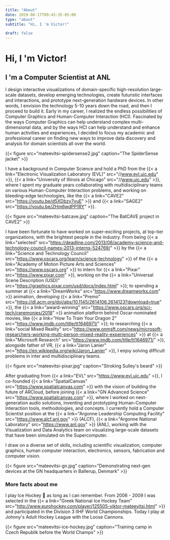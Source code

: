 ```yaml
---
title: "About"
date: 2019-06-17T09:43:35-05:00
type: "about"
subtitle: "Hi, I 'm Victor!"

draft: false
---
```

# Hi, I \'m Victor!

<h2 class="text-muted pb-3">I 'm a Computer Scientist at ANL</h2>

I design interactive visualizations of domain-specific high-resolution large-scale datasets, develop emerging technologies, create futuristic interfaces and interactions, and prototype next-generation hardware devices. In other words, I envision the technology 5-10 years down the road, and then I proceed to build it. Early in my career, I realized the endless possibilities of Computer Graphics and Human-Computer Interaction (HCI). Fascinated by the ways Computer Graphics can help understand complex multi-dimensional data, and by the ways HCI can help understand and enhance human activities and experiences, I decided to focus my academic and professional career on finding new ways to improve data discovery and analysis for domain scientists all over the world.

{{< figure src="mateevitsi-spidersense2.jpg" caption="The SpiderSense jacket" >}}

I have a background in Computer Science and hold a PhD from the {{< a link="Electronic Visualization Laboratory (EVL)" src="//www.evl.uic.edu" >}}, {{< a link="University of Illinois at Chicago" src="//www.uic.edu" >}}, where I spent my graduate years collaborating with multidisciplinary teams on various Human-Computer Interaction problems, and working on bleeding-edge technologies, like the {{< a link="CAVE2" src="https://youtu.be/d5XDbzy7vuE" >}} and {{< a link="SAGE2" src="https://youtu.be/ZHm6wdPP1RY" >}}.

{{< figure src="mateevitsi-batcave.jpg" caption="The BatCAVE project in CAVE2" >}}

I have been fortunate to have worked on super-exciting projects, at top-tier organizations, with the brightest people in the industry. From being {{< a link="selected" src="https://deadline.com/2013/06/academy-science-and-technology-council-names-2013-interns-524769/" >}} by the {{< a link="Science and Technology Council" src="https://www.oscars.org/learn/science-technology" >}} of the {{< a link="Academy of Motion Picture Arts and Sciences" src="https://www.oscars.org" >}} to  intern for {{< a link="Pixar" src="https://www.pixar.com" >}}, working on the {{< a link="Universal Scene Description (USD)" src="https://graphics.pixar.com/usd/docs/index.html" >}}; to spending a summer at {{< a link="DreamWorks" src="https://www.dreamworks.com" >}} animation, developing {{< a link="Premo" src="https://dl.acm.org/doi/abs/10.1145/2614106.2614123?download=true" >}}, the {{< a link="award-winning" src="https://www.oscars.org/sci-tech/ceremonies/2018" >}} animation platform behind Oscar-nominated movies, like {{< a link="How To Train Your Dragon 2" src="https://www.imdb.com/title/tt1646971/" >}}; to researching {{< a link="social Mixed Reality" src="https://www.onmsft.com/news/microsoft-researchers-working-multi-person-mixed-reality-experiences" >}} at {{< a link="Microsoft Research" src="https://www.imdb.com/title/tt1646971/" >}}, alongside father of VR, {{< a link="Jaron Lanier" src="https://en.wikipedia.org/wiki/Jaron_Lanier" >}}, I enjoy solving difficult problems in inter and multidisciplinary teams.

{{< figure src="mateevitsi-pixar.jpg" caption="Stroking Sulley's beard" >}}

After graduating from {{< a link="EVL" src="https://www.evl.uic.edu" >}}, I co-founded {{< a link="SpatialCanvas" src="https://www.spatialcanvas.com" >}} with the vision of building the future of ARCloud, before joining {{< a link="GN Advanced Science" src="https://www.spatialcanvas.com" >}}, where I worked on next-generation audio solutions, inventing and prototyping Human-Computer Interaction tools, methodologies, and concepts. I currently hold a Computer Scientist position at the {{< a link="Argonne Leadership Computing Facility" src="https://www.alcf.anl.gov" >}} (ALCF), {{< a link="Argonne National Laboratory" src="https://www.anl.gov" >}} (ANL), working with the Visualization and Data Analytics team on visualizing large-scale datasets that have been simulated on the Supercomputer.

I draw on a diverse set of skills, including scientific visualization, computer graphics, human computer interaction, electronics, sensors, fabrication and computer vision.

{{< figure src="mateevitsi-gn.jpg" caption="Demonstrating next-gen devices at the GN headquarters in Ballerup, Denmark" >}}

### More facts about me

I play Ice Hockey 🏒 as long as I can remember. From 2006 - 2009 I was selected in the {{< a link="Greek National Ice Hockey Team" src="http://www.eurohockey.com/player/125505-viktor-mateevitsi.html" >}} and participated in the Division 3 IIHF World Championships. Today I play at Johnny's Adult Hockey League with the Loose Cannons.

{{< figure src="mateevitsi-ice-hockey.jpg" caption="Training camp in Czech Republik before the World Champs" >}}
